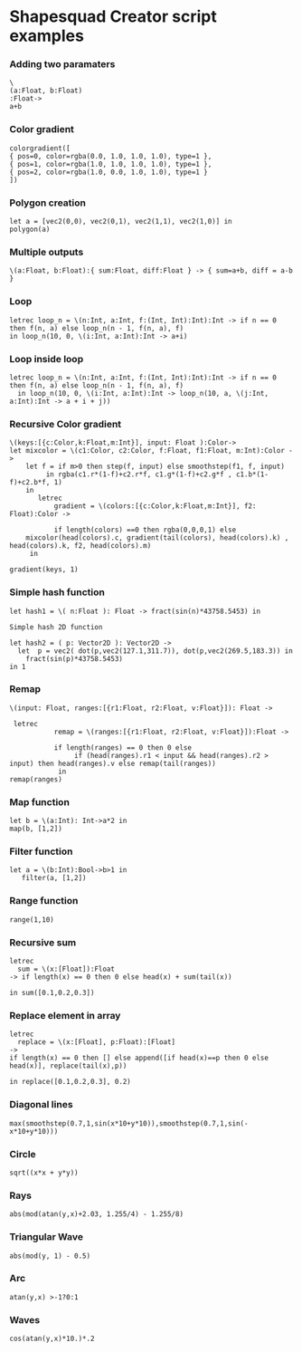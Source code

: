 
# Shapesquad Creator script examples

### Adding two paramaters
```
\
(a:Float, b:Float)
:Float->
a+b
```

### Color gradient
```
colorgradient([ 
{ pos=0, color=rgba(0.0, 1.0, 1.0, 1.0), type=1 }, 
{ pos=1, color=rgba(1.0, 1.0, 1.0, 1.0), type=1 }, 
{ pos=2, color=rgba(1.0, 0.0, 1.0, 1.0), type=1 } 
])
```

### Polygon creation
```
let a = [vec2(0,0), vec2(0,1), vec2(1,1), vec2(1,0)] in 
polygon(a)
```

### Multiple outputs
```
\(a:Float, b:Float):{ sum:Float, diff:Float } -> { sum=a+b, diff = a-b }
```

### Loop
```
letrec loop_n = \(n:Int, a:Int, f:(Int, Int):Int):Int -> if n == 0 then f(n, a) else loop_n(n - 1, f(n, a), f)
in loop_n(10, 0, \(i:Int, a:Int):Int -> a+i)
```

### Loop inside loop
```
letrec loop_n = \(n:Int, a:Int, f:(Int, Int):Int):Int -> if n == 0 then f(n, a) else loop_n(n - 1, f(n, a), f)
  in loop_n(10, 0, \(i:Int, a:Int):Int -> loop_n(10, a, \(j:Int, a:Int):Int -> a + i + j))
```

### Recursive  Color gradient
```
\(keys:[{c:Color,k:Float,m:Int}], input: Float ):Color->
let mixcolor = \(c1:Color, c2:Color, f:Float, f1:Float, m:Int):Color ->
    let f = if m>0 then step(f, input) else smoothstep(f1, f, input)
         in rgba(c1.r*(1-f)+c2.r*f, c1.g*(1-f)+c2.g*f , c1.b*(1-f)+c2.b*f, 1) 
    in
       letrec
           gradient = \(colors:[{c:Color,k:Float,m:Int}], f2: Float):Color -> 
	
           if length(colors) ==0 then rgba(0,0,0,1) else 
	mixcolor(head(colors).c, gradient(tail(colors), head(colors).k) , head(colors).k, f2, head(colors).m)
     in 

gradient(keys, 1)
```

### Simple hash function
```
let hash1 = \( n:Float ): Float -> fract(sin(n)*43758.5453) in 

Simple hash 2D function

let hash2 = ( p: Vector2D ): Vector2D ->
  let  p = vec2( dot(p,vec2(127.1,311.7)), dot(p,vec2(269.5,183.3)) in 
    fract(sin(p)*43758.5453)
in 1
```

### Remap
```
\(input: Float, ranges:[{r1:Float, r2:Float, v:Float}]): Float ->

 letrec
           remap = \(ranges:[{r1:Float, r2:Float, v:Float}]):Float -> 
	
           if length(ranges) == 0 then 0 else 
	            if (head(ranges).r1 < input && head(ranges).r2 > input) then head(ranges).v else remap(tail(ranges))
            in 
remap(ranges)
```

### Map function
```
let b = \(a:Int): Int->a*2 in 
map(b, [1,2])
```

### Filter function
```
let a = \(b:Int):Bool->b>1 in
   filter(a, [1,2])
```

### Range function
```
range(1,10)
```



### Recursive sum
```
letrec 
  sum = \(x:[Float]):Float 
-> if length(x) == 0 then 0 else head(x) + sum(tail(x)) 

in sum([0.1,0.2,0.3])
```


### Replace element in array
```
letrec 
  replace = \(x:[Float], p:Float):[Float] 
-> 
if length(x) == 0 then [] else append([if head(x)==p then 0 else head(x)], replace(tail(x),p)) 

in replace([0.1,0.2,0.3], 0.2)
```

### Diagonal lines
```
max(smoothstep(0.7,1,sin(x*10+y*10)),smoothstep(0.7,1,sin(-x*10+y*10)))
```

### Circle
```
sqrt((x*x + y*y))
```

### Rays
```
abs(mod(atan(y,x)+2.03, 1.255/4) - 1.255/8)
```

### Triangular Wave
```
abs(mod(y, 1) - 0.5)
```

### Arc
```
atan(y,x) >-1?0:1
```

### Waves
```
cos(atan(y,x)*10.)*.2
```
